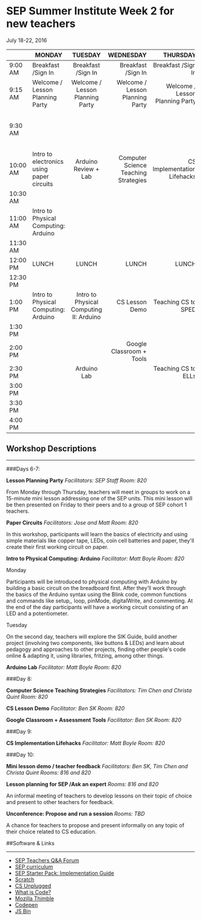 # SEP Summer Institute Week 2 for new teachers
July 18-22, 2016


|| MONDAY  | TUESDAY        | WEDNESDAY | THURSDAY| FRIDAY
| ------| ------------- |:-------------:| -----:|-----:|-----:|
| 9:00 AM |Breakfast /Sign In|Breakfast /Sign In|Breakfast /Sign In|Breakfast /Sign In|Breakfast /Sign In
9:15 AM |Welcome / Lesson Planning Party |Welcome / Lesson Planning Party|Welcome / Lesson Planning Party|Welcome / Lesson Planning Party|Welcome|
9:30 AM ||||| Mini lesson demo + feedback session
10:00 AM | Intro to electronics using paper circuits|Arduino Review + Lab|Computer Science Teaching Strategies|CS Implementation Lifehacks|
10:30 AM| 
11:00 AM | Intro to Physical Computing: Arduino
11:30 AM |
12:00 PM |LUNCH|LUNCH|LUNCH|LUNCH|LUNCH|
12:30 PM |
1:00 PM |Intro to Physical Computing: Arduino|Intro to Physical Computing II: Arduino|CS Lesson Demo|Teaching CS to SPED|Lesson planning / Ask an expert|
1:30 PM |
2:00 PM |||Google Classroom + Tools|
2:30 PM ||Arduino Lab||Teaching CS to ELLs|
3:00 PM |
3:30 PM |
4:00 PM  |

## Workshop Descriptions
***
###Days 6-7:

**Lesson Planning Party**
*Facilitators: SEP Staff*
*Room: 820*

From Monday through Thursday, teachers will meet in groups to work on a 15-minute mini lesson addressing one of the SEP units. This mini lesson will be then presented on Friday to their peers and to a group of SEP cohort 1 teachers.

**Paper Circuits**
*Facilitators: Jose and Matt*
*Room: 820*

In this workshop, participants will learn the basics of electricity and using simple materials like copper tape, LEDs, coin cell batteries and paper, they'll create their first working circuit on paper.

**Intro to Physical Computing: Arduino**
*Facilitator: Matt Boyle*
*Room: 820*

Monday

Participants will be introduced to physical computing with Arduino by building a basic circuit on the breadboard first. After they’ll work through the basics of the Arduino syntax using the Blink code, common functions and commands like setup,, loop, pinMode, digitalWrite, and commenting. At the end of the day participants will have a working circuit consisting of an LED and a potentiometer. 

Tuesday

On the second day, teachers will explore the SIK Guide, build another project (involving two components, like buttons & LEDs) and learn about pedagogy and approaches to other projects, finding other people's code online & adapting it, using libraries, fritzing, among other things.


**Arduino Lab**
*Facilitator: Matt Boyle*
*Room: 820*

###Day 8:

**Computer Science Teaching Strategies**
*Facilitators: Tim Chen and Christa Quint*
*Room: 820*

**CS Lesson Demo**
*Facilitator: Ben SK*
*Room: 820*

**Google Classroom + Assessment Tools**
*Facilitator: Ben SK*
*Room: 820*

###Day 9:

**CS Implementation Lifehacks**
*Facilitator: Matt Boyle*
*Room: 820*

###Day 10:

**Mini lesson demo / teacher feedback**
*Facilitators: Ben SK, Tim Chen and Christa Quint*
*Rooms: 816 and 820*

**Lesson planning for SEP /Ask an expert**
*Rooms: 816 and 820*

An informal meeting of teachers to develop lessons on their topic of choice and present to other teachers for feedback.

**Unconference: Propose and run a session**
*Rooms: TBD*

A chance for teachers to propose and present informally on any topic of their choice related to CS education.

##Software & Links
***
*   [SEP Teachers Q&A Forum](http://tinyurl.com/septeachers)
*   [SEP curriculum](https://drive.google.com/open?id=0B8D2ft9M8qQCamQwZGpJMEU2TEk)
*   [SEP Starter Pack: Implementation Guide](https://drive.google.com/a/strongschools.nyc/file/d/0B1tN9SuyE6fxOHJOZkxsYURPRHc/view)
*   [Scratch](https://scratch.mit.edu/)
*   [CS Unplugged](http://csunplugged.org/)
*   [What is Code?](https://www.bloomberg.com/graphics/2015-paul-ford-what-is-code/)
*   [Mozilla Thimble](https://thimble.mozilla.org/en-US/)
*   [Codepen](http://codepen.io/)
*   [JS Bin](https://jsbin.com/?html,output)
